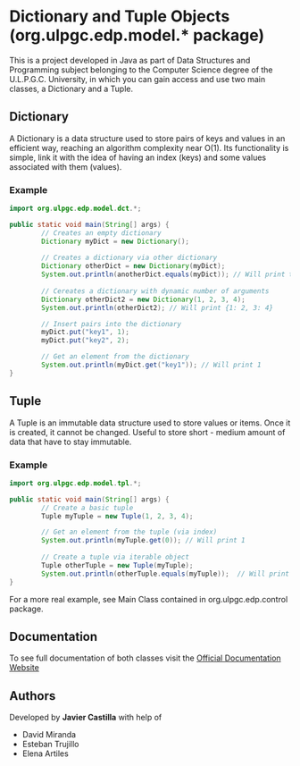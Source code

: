 # Dictionary and Tuple Objects (org.ulpgc.edp.model.* package)

This is a project developed in Java as part of Data Structures and Programming subject belonging to the Computer Science degree
of the U.L.P.G.C. University, in which you can gain access and use two main classes, a Dictionary and a Tuple.

## Dictionary

A Dictionary is a data structure used to store pairs of keys and values in an efficient way, reaching an algorithm
complexity near O(1). Its functionality is simple, link it with the idea of having an index (keys) and some values
associated with them (values).

### Example

```java
import org.ulpgc.edp.model.dct.*;

public static void main(String[] args) {
        // Creates an empty dictionary
        Dictionary myDict = new Dictionary();
        
        // Creates a dictionary via other dictionary
        Dictionary otherDict = new Dictionary(myDict);
        System.out.println(anotherDict.equals(myDict)); // Will print true
        
        // Cereates a dictionary with dynamic number of arguments
        Dictionary otherDict2 = new Dictionary(1, 2, 3, 4);
        System.out.println(otherDict2); // Will print {1: 2, 3: 4}

        // Insert pairs into the dictionary
        myDict.put("key1", 1);
        myDict.put("key2", 2);

        // Get an element from the dictionary
        System.out.println(myDict.get("key1")); // Will print 1
}
```

## Tuple

A Tuple is an immutable data structure used to store values or items. Once it is created, it cannot be changed.
Useful to store short - medium amount of data that have to stay immutable.

### Example

```java
import org.ulpgc.edp.model.tpl.*;

public static void main(String[] args) {
        // Create a basic tuple
        Tuple myTuple = new Tuple(1, 2, 3, 4);

        // Get an element from the tuple (via index)
        System.out.println(myTuple.get(0)); // Will print 1
        
        // Create a tuple via iterable object
        Tuple otherTuple = new Tuple(myTuple);
        System.out.println(otherTuple.equals(myTuple));  // Will print true
}
```

For a more real example, see Main Class contained in org.ulpgc.edp.control package.

## Documentation

To see full documentation of both classes visit the [Official Documentation Website](https://javier-castilla.github.io/Java-own-Python-dictionary-implementation-DOCUMENTATION/)

## Authors

Developed by **Javier Castilla** with help of
- David Miranda
- Esteban Trujillo
- Elena Artiles